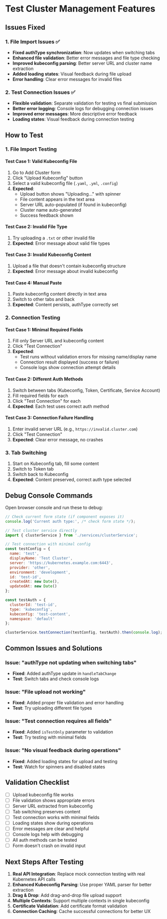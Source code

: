 # Test Cluster Management Features

## Issues Fixed

### 1. File Import Issues ✅
- **Fixed authType synchronization**: Now updates when switching tabs
- **Enhanced file validation**: Better error messages and file type checking
- **Improved kubeconfig parsing**: Better server URL and cluster name extraction
- **Added loading states**: Visual feedback during file upload
- **Error handling**: Clear error messages for invalid files

### 2. Test Connection Issues ✅
- **Flexible validation**: Separate validation for testing vs final submission
- **Better error logging**: Console logs for debugging connection issues
- **Improved error messages**: More descriptive error feedback
- **Loading states**: Visual feedback during connection testing

## How to Test

### 1. File Import Testing

#### Test Case 1: Valid Kubeconfig File
1. Go to Add Cluster form
2. Click "Upload Kubeconfig" button
3. Select a valid kubeconfig file (`.yaml`, `.yml`, `.config`)
4. **Expected**: 
   - Upload button shows "Uploading..." with spinner
   - File content appears in the text area
   - Server URL auto-populated (if found in kubeconfig)
   - Cluster name auto-generated
   - Success feedback shown

#### Test Case 2: Invalid File Type
1. Try uploading a `.txt` or other invalid file
2. **Expected**: Error message about valid file types

#### Test Case 3: Invalid Kubeconfig Content
1. Upload a file that doesn't contain kubeconfig structure
2. **Expected**: Error message about invalid kubeconfig

#### Test Case 4: Manual Paste
1. Paste kubeconfig content directly in text area
2. Switch to other tabs and back
3. **Expected**: Content persists, authType correctly set

### 2. Connection Testing

#### Test Case 1: Minimal Required Fields
1. Fill only Server URL and kubeconfig content
2. Click "Test Connection"
3. **Expected**: 
   - Test runs without validation errors for missing name/display name
   - Connection result displayed (success or failure)
   - Console logs show connection attempt details

#### Test Case 2: Different Auth Methods
1. Switch between tabs (Kubeconfig, Token, Certificate, Service Account)
2. Fill required fields for each
3. Click "Test Connection" for each
4. **Expected**: Each test uses correct auth method

#### Test Case 3: Connection Failure Handling
1. Enter invalid server URL (e.g., `https://invalid.cluster.com`)
2. Click "Test Connection"
3. **Expected**: Clear error message, no crashes

### 3. Tab Switching
1. Start on Kubeconfig tab, fill some content
2. Switch to Token tab
3. Switch back to Kubeconfig
4. **Expected**: Content preserved, correct auth type selected

## Debug Console Commands

Open browser console and run these to debug:

```javascript
// Check current form state (if component exposes it)
console.log('Current auth type:', /* check form state */);

// Test cluster service directly
import { clusterService } from './services/clusterService';

// Test connection with minimal config
const testConfig = {
  name: 'test',
  displayName: 'Test Cluster',
  server: 'https://kubernetes.example.com:6443',
  provider: 'other',
  environment: 'development',
  id: 'test-id',
  createdAt: new Date(),
  updatedAt: new Date()
};

const testAuth = {
  clusterId: 'test-id',
  type: 'kubeconfig',
  kubeconfig: 'test-content',
  namespace: 'default'
};

clusterService.testConnection(testConfig, testAuth).then(console.log);
```

## Common Issues and Solutions

### Issue: "authType not updating when switching tabs"
- **Fixed**: Added authType update in `handleTabChange`
- **Test**: Switch tabs and check console logs

### Issue: "File upload not working"
- **Fixed**: Added proper file validation and error handling
- **Test**: Try uploading different file types

### Issue: "Test connection requires all fields"
- **Fixed**: Added `isTestOnly` parameter to validation
- **Test**: Try testing with minimal fields

### Issue: "No visual feedback during operations"
- **Fixed**: Added loading states for upload and testing
- **Test**: Watch for spinners and disabled states

## Validation Checklist

- [ ] Upload kubeconfig file works
- [ ] File validation shows appropriate errors
- [ ] Server URL extracted from kubeconfig
- [ ] Tab switching preserves content
- [ ] Test connection works with minimal fields
- [ ] Loading states show during operations
- [ ] Error messages are clear and helpful
- [ ] Console logs help with debugging
- [ ] All auth methods can be tested
- [ ] Form doesn't crash on invalid input

## Next Steps After Testing

1. **Real API Integration**: Replace mock connection testing with real Kubernetes API calls
2. **Enhanced Kubeconfig Parsing**: Use proper YAML parser for better extraction
3. **Drag & Drop**: Add drag-and-drop file upload support
4. **Multiple Contexts**: Support multiple contexts in single kubeconfig
5. **Certificate Validation**: Add certificate format validation
6. **Connection Caching**: Cache successful connections for better UX